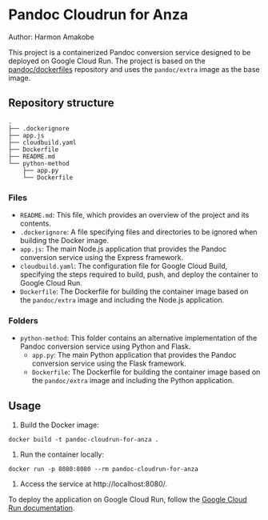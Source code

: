 # Pandoc Cloudrun for Anza

Author: Harmon Amakobe

This project is a containerized Pandoc conversion service designed to be deployed on Google Cloud Run. The project is based on the [pandoc/dockerfiles](https://github.com/pandoc/dockerfiles) repository and uses the `pandoc/extra` image as the base image.

## Repository structure

```directory
.
├── .dockerignore
├── app.js
├── cloudbuild.yaml
├── Dockerfile
├── README.md
└── python-method
    ├── app.py
    └── Dockerfile
```

### Files

- `README.md`: This file, which provides an overview of the project and its contents.
- `.dockerignore`: A file specifying files and directories to be ignored when building the Docker image.
- `app.js`: The main Node.js application that provides the Pandoc conversion service using the Express framework.
- `cloudbuild.yaml`: The configuration file for Google Cloud Build, specifying the steps required to build, push, and deploy the container to Google Cloud Run.
- `Dockerfile`: The Dockerfile for building the container image based on the `pandoc/extra` image and including the Node.js application.

### Folders

- `python-method`: This folder contains an alternative implementation of the Pandoc conversion service using Python and Flask.
  - `app.py`: The main Python application that provides the Pandoc conversion service using the Flask framework.
  - `Dockerfile`: The Dockerfile for building the container image based on the `pandoc/extra` image and including the Python application.

## Usage

1. Build the Docker image:

```shell
docker build -t pandoc-cloudrun-for-anza .
```

1. Run the container locally:

```shell
docker run -p 8080:8080 --rm pandoc-cloudrun-for-anza
```

1. Access the service at http://localhost:8080/.

To deploy the application on Google Cloud Run, follow the [Google Cloud Run documentation](https://cloud.google.com/run/docs/quickstarts/build-and-deploy).
